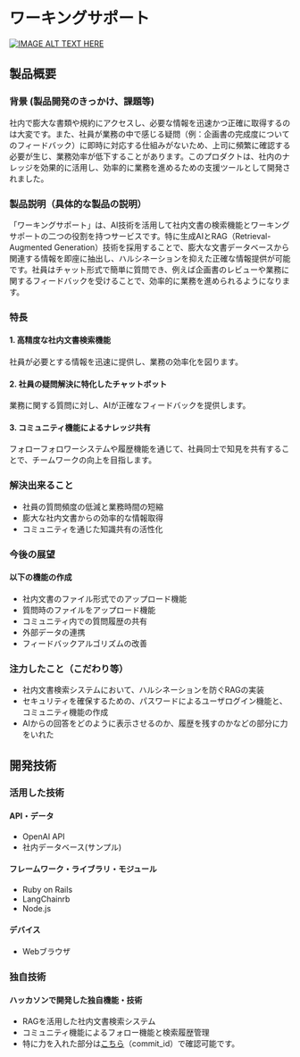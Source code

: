 # ワーキングサポート

[![IMAGE ALT TEXT HERE](https://jphacks.com/wp-content/uploads/2024/07/JPHACKS2024_ogp.jpg)](https://www.youtube.com/watch?v=DZXUkEj-CSI)

## 製品概要
### 背景 (製品開発のきっかけ、課題等)
社内で膨大な書類や規約にアクセスし、必要な情報を迅速かつ正確に取得するのは大変です。また、社員が業務の中で感じる疑問（例：企画書の完成度についてのフィードバック）に即時に対応する仕組みがないため、上司に頻繁に確認する必要が生じ、業務効率が低下することがあります。このプロダクトは、社内のナレッジを効果的に活用し、効率的に業務を進めるための支援ツールとして開発されました。

### 製品説明（具体的な製品の説明）
「ワーキングサポート」は、AI技術を活用して社内文書の検索機能とワーキングサポートの二つの役割を持つサービスです。特に生成AIとRAG（Retrieval-Augmented Generation）技術を採用することで、膨大な文書データベースから関連する情報を即座に抽出し、ハルシネーションを抑えた正確な情報提供が可能です。社員はチャット形式で簡単に質問でき、例えば企画書のレビューや業務に関するフィードバックを受けることで、効率的に業務を進められるようになります。

### 特長
#### 1. 高精度な社内文書検索機能
社員が必要とする情報を迅速に提供し、業務の効率化を図ります。

#### 2. 社員の疑問解決に特化したチャットボット
業務に関する質問に対し、AIが正確なフィードバックを提供します。

#### 3. コミュニティ機能によるナレッジ共有
フォローフォロワーシステムや履歴機能を通じて、社員同士で知見を共有することで、チームワークの向上を目指します。

### 解決出来ること
- 社員の質問頻度の低減と業務時間の短縮
- 膨大な社内文書からの効率的な情報取得
- コミュニティを通じた知識共有の活性化

### 今後の展望
#### 以下の機能の作成
- 社内文書のファイル形式でのアップロード機能
- 質問時のファイルをアップロード機能 
- コミュニティ内での質問履歴の共有
- 外部データの連携
- フィードバックアルゴリズムの改善

### 注力したこと（こだわり等）
* 社内文書検索システムにおいて、ハルシネーションを防ぐRAGの実装
* セキュリティを確保するための、パスワードによるユーザログイン機能と、コミュニティ機能の作成
* AIからの回答をどのように表示させるのか、履歴を残すのかなどの部分に力をいれた

## 開発技術
### 活用した技術
#### API・データ
* OpenAI API
* 社内データベース(サンプル)

#### フレームワーク・ライブラリ・モジュール
* Ruby on Rails
* LangChainrb
* Node.js

#### デバイス
* Webブラウザ

### 独自技術
#### ハッカソンで開発した独自機能・技術
* RAGを活用した社内文書検索システム
* コミュニティ機能によるフォロー機能と検索履歴管理
* 特に力を入れた部分は[こちら](リンク先)（commit_id）で確認可能です。
